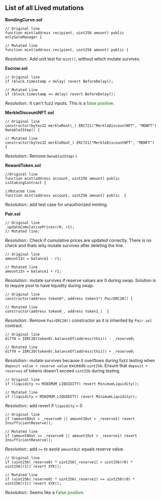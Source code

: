 ## List of all Lived mutations

**BondingCurve.sol**

```solidity
// Original line
function mint(address recipient, uint256 amount) public onlySaleManager {

// Mutated line
function mint(address recipient, uint256 amount) public {
```

_Resolution_:: Add unit test for `mint()`, without which mutate survives.

**Escrow.sol**

```solidity
// Original line
if (block.timestamp < delay) revert BeforeDelay();

// Mutated Line
if (block.timestamp <= delay) revert BeforeDelay();
```

_Resolution_:: It can't fuzz inputs. This is a <span style="color:green">false positive</span>.

**MerkleDiscountNFT.sol**

```solidity
// Original line
constructor(bytes32 merkleRoot\_) ERC721("MerkleDiscountNFT", "MDNFT") Ownable2Step() {

// Mutated line
constructor(bytes32 merkleRoot_) ERC721("MerkleDiscountNFT", "MDNFT")  {
```

_Resolution_:: Remove `Ownable2Step()`.

**RewardToken.sol**

```solidity
//Original line
function mint(address account, uint256 amount) public isStakingContract {

//Mutated line
function mint(address account, uint256 amount) public  {
```

_Resolution_:: add test case for unauthorized minting.

**Pair.sol**

```solidity
// Original line
_updateCumulativePrices(r0, r1);
// Mutated line:

```

_Resolution_:: Check if cumulative prices are updated correctly. There is no check and thats why mutate survives after
deleting the line.

```soldiity
// Original line
amount1In = balance1 - r1;

// Mutated line
amount1In = balance1 + r1;
```

_Resolution_:: mutate survives if reserve values are 0 during swap. Solution is to require pool to have liquidity during
swap.

```solidity
// Original line
constructor(address token0*, address token1*) PairERC20() {

// Mutated line
constructor(address token0_, address token1_)  {
```

_Resolution_:: Remove `PairERC20()` constructor as it is inherited by `Pair.sol` contract.

```solidity
// Original line
diff0 = IERC20(token0).balanceOf(address(this)) - _reserve0;

// Mutated line
diff0 = IERC20(token0).balanceOf(address(this)) + _reserve0;
```

_Resolution_:: mutate survives because it overflows during fuzz testing when `deposit value + reserve value` exceeds
`uint256`. Ensure that `deposit + reserves` of tokens doesn't exceed `uint256` during testing.

```solidity
// Original line
if (liquidity <= MINIMUM_LIQUIDITY) revert MinimumLiquidity();

// Mutated line
if (liquidity < MINIMUM_LIQUIDITY) revert MinimumLiquidity();
```

_Resolution_:: add revert if `liquidity` = 0

```solidity
// Original line
if (amount0Out > _reserve0 || amount1Out > _reserve1) revert InsufficientReserve();

// Mutated line
if (amount0Out >= _reserve0 || amount1Out > _reserve1) revert InsufficientReserve();
```

_Resolution_:: add `>=` to avoid `amountOut` equals reserve value.

```solidity
// Original line
if (uint256(_reserve0) * uint256(_reserve1) < uint256(r0) * uint256(r1)) revert XYK();

// Mutated line
if (uint256(_reserve0) * uint256(_reserve1) <= uint256(r0) * uint256(r1)) revert XYK();
```

_Resolution_:: Seems like a <span style="color:green">False positive</span>.
